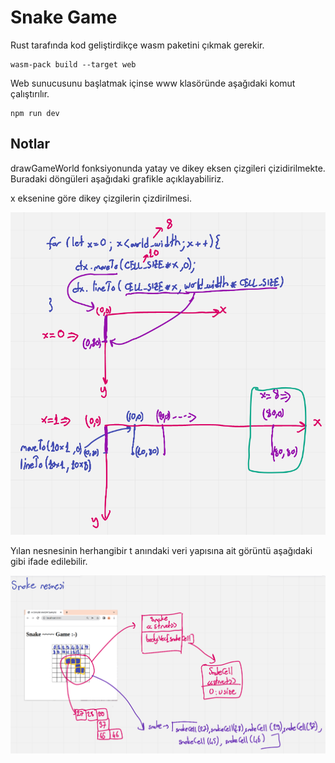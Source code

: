 # Snake Game

Rust tarafında kod geliştirdikçe wasm paketini çıkmak gerekir.

```shell
wasm-pack build --target web
```

Web sunucusunu başlatmak içinse www klasöründe aşağıdaki komut çalıştırılır.

```shell
npm run dev
```

## Notlar

drawGameWorld fonksiyonunda yatay ve dikey eksen çizgileri çizidirilmekte. Buradaki döngüleri aşağıdaki grafikle açıklayabiliriz.

x eksenine göre dikey çizgilerin çizdirilmesi.

![../images/snake_game_01.png](../images/snake_game_01.png)

Yılan nesnesinin herhangibir t anındaki veri yapısına ait görüntü aşağıdaki gibi ifade edilebilir.

![../images/snake_game_02.png](../images/snake_game_02.png)
